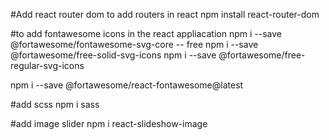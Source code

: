#Add react router dom to add routers in react
npm install react-router-dom

#to add fontawesome icons in the react appliacation
npm i --save @fortawesome/fontawesome-svg-core
-- free
npm i --save @fortawesome/free-solid-svg-icons
npm i --save @fortawesome/free-regular-svg-icons

npm i --save @fortawesome/react-fontawesome@latest

#add scss
npm i sass


#add image slider
npm i react-slideshow-image